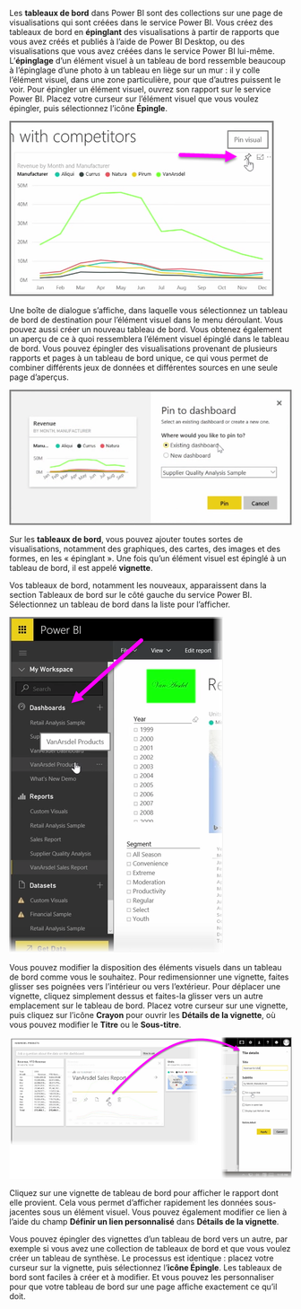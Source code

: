 Les **tableaux de bord** dans Power BI sont des collections sur une page de visualisations qui sont créées dans le service Power BI. Vous créez des tableaux de bord en **épinglant** des visualisations à partir de rapports que vous avez créés et publiés à l’aide de Power BI Desktop, ou des visualisations que vous avez créées dans le service Power BI lui-même. L’**épinglage** d’un élément visuel à un tableau de bord ressemble beaucoup à l’épinglage d’une photo à un tableau en liège sur un mur : il y colle l’élément visuel, dans une zone particulière, pour que d’autres puissent le voir. Pour épingler un élément visuel, ouvrez son rapport sur le service Power BI. Placez votre curseur sur l’élément visuel que vous voulez épingler, puis sélectionnez l’icône **Épingle**.

![](media/4-2-create-configure-dashboards/4-2_1.png)

Une boîte de dialogue s’affiche, dans laquelle vous sélectionnez un tableau de bord de destination pour l’élément visuel dans le menu déroulant. Vous pouvez aussi créer un nouveau tableau de bord. Vous obtenez également un aperçu de ce à quoi ressemblera l’élément visuel épinglé dans le tableau de bord. Vous pouvez épingler des visualisations provenant de plusieurs rapports et pages à un tableau de bord unique, ce qui vous permet de combiner différents jeux de données et différentes sources en une seule page d’aperçus.

![](media/4-2-create-configure-dashboards/4-2_2.png)

Sur les **tableaux de bord**, vous pouvez ajouter toutes sortes de visualisations, notamment des graphiques, des cartes, des images et des formes, en les « épinglant ». Une fois qu’un élément visuel est épinglé à un tableau de bord, il est appelé **vignette**.

Vos tableaux de bord, notamment les nouveaux, apparaissent dans la section Tableaux de bord sur le côté gauche du service Power BI. Sélectionnez un tableau de bord dans la liste pour l’afficher.

![](media/4-2-create-configure-dashboards/4-2_3.png)

Vous pouvez modifier la disposition des éléments visuels dans un tableau de bord comme vous le souhaitez. Pour redimensionner une vignette, faites glisser ses poignées vers l’intérieur ou vers l’extérieur. Pour déplacer une vignette, cliquez simplement dessus et faites-la glisser vers un autre emplacement sur le tableau de bord. Placez votre curseur sur une vignette, puis cliquez sur l’icône **Crayon** pour ouvrir les **Détails de la vignette**, où vous pouvez modifier le **Titre** ou le **Sous-titre**.

![](media/4-2-create-configure-dashboards/4-2_4.png)

Cliquez sur une vignette de tableau de bord pour afficher le rapport dont elle provient. Cela vous permet d’afficher rapidement les données sous-jacentes sous un élément visuel. Vous pouvez également modifier ce lien à l’aide du champ **Définir un lien personnalisé** dans **Détails de la vignette**.

Vous pouvez épingler des vignettes d’un tableau de bord vers un autre, par exemple si vous avez une collection de tableaux de bord et que vous voulez créer un tableau de synthèse. Le processus est identique : placez votre curseur sur la vignette, puis sélectionnez l’**icône Épingle**. Les tableaux de bord sont faciles à créer et à modifier. Et vous pouvez les personnaliser pour que votre tableau de bord sur une page affiche exactement ce qu’il doit.

